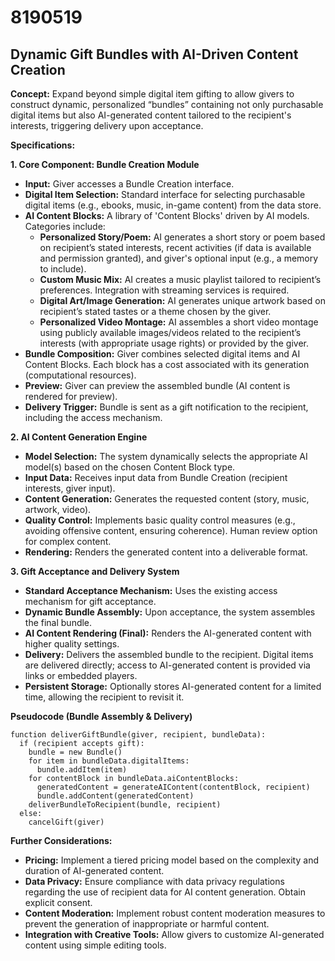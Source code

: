 # 8190519

## Dynamic Gift Bundles with AI-Driven Content Creation

**Concept:** Expand beyond simple digital item gifting to allow givers to construct dynamic, personalized “bundles” containing not only purchasable digital items but also AI-generated content tailored to the recipient's interests, triggering delivery upon acceptance.

**Specifications:**

**1. Core Component: Bundle Creation Module**

*   **Input:** Giver accesses a Bundle Creation interface.
*   **Digital Item Selection:** Standard interface for selecting purchasable digital items (e.g., ebooks, music, in-game content) from the data store.
*   **AI Content Blocks:**  A library of 'Content Blocks' driven by AI models. Categories include:
    *   **Personalized Story/Poem:**  AI generates a short story or poem based on recipient’s stated interests, recent activities (if data is available and permission granted), and giver's optional input (e.g., a memory to include).
    *   **Custom Music Mix:** AI creates a music playlist tailored to recipient’s preferences.  Integration with streaming services is required.
    *   **Digital Art/Image Generation:** AI generates unique artwork based on recipient’s stated tastes or a theme chosen by the giver.
    *   **Personalized Video Montage:**  AI assembles a short video montage using publicly available images/videos related to the recipient’s interests (with appropriate usage rights) or provided by the giver.
*   **Bundle Composition:** Giver combines selected digital items and AI Content Blocks.  Each block has a cost associated with its generation (computational resources).
*   **Preview:** Giver can preview the assembled bundle (AI content is rendered for preview).
*   **Delivery Trigger:**  Bundle is sent as a gift notification to the recipient, including the access mechanism.

**2. AI Content Generation Engine**

*   **Model Selection:**  The system dynamically selects the appropriate AI model(s) based on the chosen Content Block type.
*   **Input Data:** Receives input data from Bundle Creation (recipient interests, giver input).
*   **Content Generation:** Generates the requested content (story, music, artwork, video).
*   **Quality Control:**  Implements basic quality control measures (e.g., avoiding offensive content, ensuring coherence).  Human review option for complex content.
*   **Rendering:** Renders the generated content into a deliverable format.

**3. Gift Acceptance and Delivery System**

*   **Standard Acceptance Mechanism:**  Uses the existing access mechanism for gift acceptance.
*   **Dynamic Bundle Assembly:** Upon acceptance, the system assembles the final bundle.
*   **AI Content Rendering (Final):**  Renders the AI-generated content with higher quality settings.
*   **Delivery:** Delivers the assembled bundle to the recipient.  Digital items are delivered directly; access to AI-generated content is provided via links or embedded players.
*   **Persistent Storage:**  Optionally stores AI-generated content for a limited time, allowing the recipient to revisit it.

**Pseudocode (Bundle Assembly & Delivery)**

```
function deliverGiftBundle(giver, recipient, bundleData):
  if (recipient accepts gift):
    bundle = new Bundle()
    for item in bundleData.digitalItems:
      bundle.addItem(item)
    for contentBlock in bundleData.aiContentBlocks:
      generatedContent = generateAIContent(contentBlock, recipient)
      bundle.addContent(generatedContent)
    deliverBundleToRecipient(bundle, recipient)
  else:
    cancelGift(giver)
```

**Further Considerations:**

*   **Pricing:** Implement a tiered pricing model based on the complexity and duration of AI-generated content.
*   **Data Privacy:** Ensure compliance with data privacy regulations regarding the use of recipient data for AI content generation.  Obtain explicit consent.
*   **Content Moderation:** Implement robust content moderation measures to prevent the generation of inappropriate or harmful content.
*   **Integration with Creative Tools:** Allow givers to customize AI-generated content using simple editing tools.
